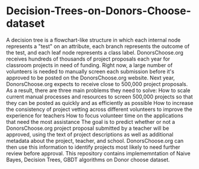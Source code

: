 # Decision-Trees-on-Donors-Choose-dataset
A decision tree is a flowchart-like structure in which each internal node represents a "test" on an attribute, each branch represents the outcome of the test, and each leaf node represents a class label. DonorsChoose.org receives hundreds of thousands of project proposals each year for classroom projects in need of funding. Right now, a large number of volunteers is needed to manually screen each submission before it's approved to be posted on the DonorsChoose.org website.
Next year, DonorsChoose.org expects to receive close to 500,000 project proposals. As a result, there are three main problems they need to solve:
How to scale current manual processes and resources to screen 500,000 projects so that they can be posted as quickly and as efficiently as possible
How to increase the consistency of project vetting across different volunteers to improve the experience for teachers
How to focus volunteer time on the applications that need the most assistance
The goal is to predict whether or not a DonorsChoose.org project proposal submitted by a teacher will be approved, using the text of project descriptions as well as additional metadata about the project, teacher, and school. DonorsChoose.org can then use this information to identify projects most likely to need further review before approval.
This repository contains implememntation of Naive Bayes, Decision Trees, GBDT algorithms on Donor choose dataset.
